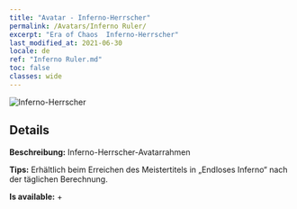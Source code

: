 ```yaml
---
title: "Avatar - Inferno-Herrscher"
permalink: /Avatars/Inferno Ruler/
excerpt: "Era of Chaos  Inferno-Herrscher"
last_modified_at: 2021-06-30
locale: de
ref: "Inferno Ruler.md"
toc: false
classes: wide
---
```

 ![Inferno-Herrscher](/images/a/avatarFrame_58.png)

## Details

 **Beschreibung:** Inferno-Herrscher-Avatarrahmen 

 **Tips:** Erhältlich beim Erreichen des Meistertitels in „Endloses Inferno“ nach der täglichen Berechnung. 

 **Is available:**  + 

